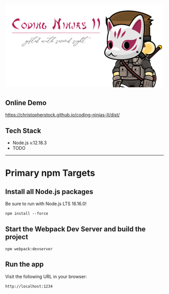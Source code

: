 # ![Coding Ninjas II - gifted with second sight](https://github.com/christopherstock/coding-ninjas-II/raw/master/dist/res/image/promo/badge.jpg)

## Online Demo
https://christopherstock.github.io/coding-ninjas-II/dist/

## Tech Stack
- Node.js v.12.18.3
- TODO

---

# Primary npm Targets

## Install all Node.js packages
Be sure to run with Node.js LTS 16.16.0! 
```
npm install --force
```

## Start the Webpack Dev Server and build the project
```
npm webpack:devserver
```

## Run the app
Visit the following URL in your browser:
```
http://localhost:1234
```
